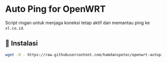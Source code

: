 # Auto Ping for OpenWRT

Script ringan untuk menjaga koneksi tetap aktif dan memantau ping ke `xl.co.id`.

## 🚀 Instalasi
```bash
wget -O - https://raw.githubusercontent.com/hamdanspotec/openwrt-autoping/main/install.sh | sh
